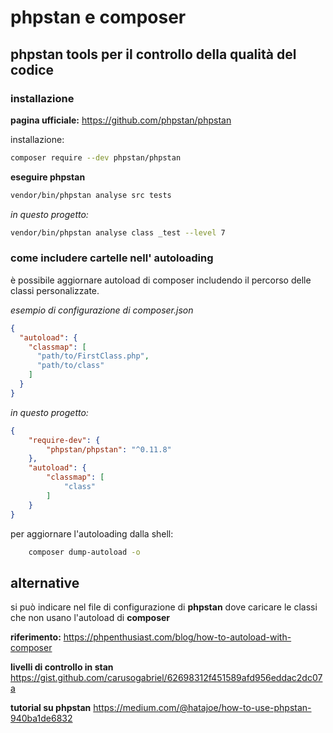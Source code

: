 # phpstan e  composer

## phpstan tools per il controllo della qualità del codice

### installazione 

**pagina ufficiale:** https://github.com/phpstan/phpstan

installazione:

```bash
composer require --dev phpstan/phpstan
```

**eseguire phpstan**

```bash
vendor/bin/phpstan analyse src tests
```
*in questo progetto:*

```bash
vendor/bin/phpstan analyse class _test --level 7
```

### come includere cartelle nell' autoloading
è possibile aggiornare autoload di composer includendo il percorso delle classi personalizzate.

*esempio di configurazione di composer.json*

```json
{
  "autoload": {
    "classmap": [
      "path/to/FirstClass.php",
      "path/to/class"
    ]
  }
}
```

*in questo progetto:*

```json
{
    "require-dev": {
        "phpstan/phpstan": "^0.11.8"
    },
    "autoload": {
        "classmap": [
            "class"
        ]
    }
}
```
per aggiornare l'autoloading dalla shell:

```bash
    composer dump-autoload -o
```

## alternative

si può indicare nel file di configurazione di **phpstan** dove caricare le classi che non usano l'autoload di **composer**

<!-- pagebreak -->
**riferimento:** https://phpenthusiast.com/blog/how-to-autoload-with-composer


**livelli di controllo in stan**
https://gist.github.com/carusogabriel/62698312f451589afd956eddac2dc07a

**tutorial su phpstan**
https://medium.com/@hatajoe/how-to-use-phpstan-940ba1de6832